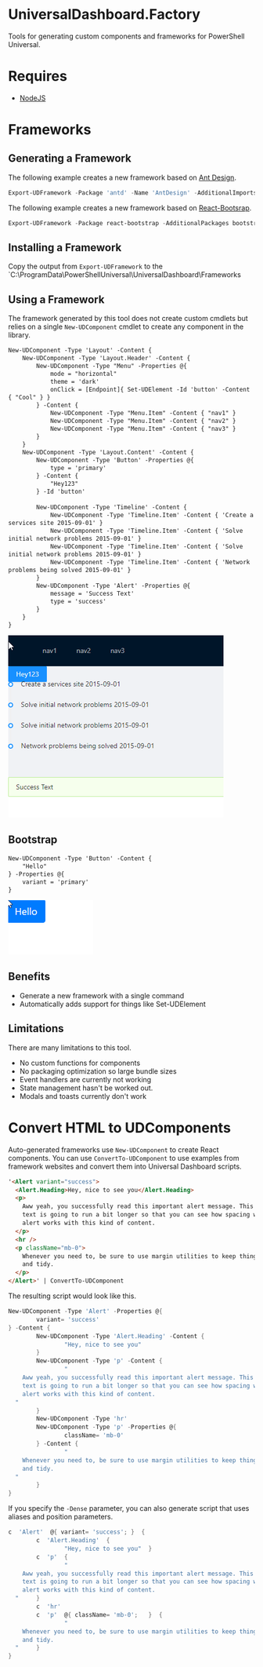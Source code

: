 # UniversalDashboard.Factory 

Tools for generating custom components and frameworks for PowerShell Universal.

# Requires

- [NodeJS](https://nodejs.org)

# Frameworks

## Generating a Framework

The following example creates a new framework based on [Ant Design](https://ant.design/).

```powershell
Export-UDFramework -Package 'antd' -Name 'AntDesign' -AdditionalImports 'antd/dist/antd.css'
```

The following example creates a new framework based on [React-Bootsrap](https://react-bootstrap.github.io/).

```powershell
Export-UDFramework -Package react-bootstrap -AdditionalPackages bootstrap@4.6.0 -Name bootstrap -AdditionalImports 'bootstrap/dist/css/bootstrap.min.css'
```

## Installing a Framework

Copy the output from `Export-UDFramework` to the `C:\ProgramData\PowerShellUniversal\UniversalDashboard\Frameworks

## Using a Framework

The framework generated by this tool does not create custom cmdlets but relies on a single `New-UDComponent` cmdlet to create any component in the library. 

```
New-UDComponent -Type 'Layout' -Content {
    New-UDComponent -Type 'Layout.Header' -Content {
        New-UDComponent -Type "Menu" -Properties @{
            mode = "horizontal"
            theme = 'dark'
            onClick = [Endpoint]{ Set-UDElement -Id 'button' -Content { "Cool" } }
        } -Content {
            New-UDComponent -Type "Menu.Item" -Content { "nav1" }
            New-UDComponent -Type "Menu.Item" -Content { "nav2" }
            New-UDComponent -Type "Menu.Item" -Content { "nav3" }
        }
    }
    New-UDComponent -Type 'Layout.Content' -Content {
        New-UDComponent -Type 'Button' -Properties @{
            type = 'primary'
        } -Content {
            "Hey123"
        } -Id 'button'

        New-UDComponent -Type 'Timeline' -Content {
            New-UDComponent -Type 'Timeline.Item' -Content { 'Create a services site 2015-09-01' }
            New-UDComponent -Type 'Timeline.Item' -Content { 'Solve initial network problems 2015-09-01' }
            New-UDComponent -Type 'Timeline.Item' -Content { 'Solve initial network problems 2015-09-01' }
            New-UDComponent -Type 'Timeline.Item' -Content { 'Network problems being solved 2015-09-01' }
        }
        New-UDComponent -Type 'Alert' -Properties @{
            message = 'Success Text'
            type = 'success'
        }
    }
}
```

![](./images/dashboard.png)

## Bootstrap

```
New-UDComponent -Type 'Button' -Content {
    "Hello"
} -Properties @{
    variant = 'primary'
}
```

![](./images/bootstrap.png)

## Benefits

- Generate a new framework with a single command
- Automatically adds support for things like Set-UDElement

## Limitations

There are many limitations to this tool.

- No custom functions for components
- No packaging optimization so large bundle sizes
- Event handlers are currently not working 
- State management hasn't be worked out. 
- Modals and toasts currently don't work

# Convert HTML to UDComponents

Auto-generated frameworks use `New-UDComponent` to create React components. You can use `ConvertTo-UDComponent` to use examples from framework websites and convert them into Universal Dashboard scripts.

```html
'<Alert variant="success">
  <Alert.Heading>Hey, nice to see you</Alert.Heading>
  <p>
    Aww yeah, you successfully read this important alert message. This example
    text is going to run a bit longer so that you can see how spacing within an
    alert works with this kind of content.
  </p>
  <hr />
  <p className="mb-0">
    Whenever you need to, be sure to use margin utilities to keep things nice
    and tidy.
  </p>
</Alert>' | ConvertTo-UDComponent
```

The resulting script would look like this.

```powershell
New-UDComponent -Type 'Alert' -Properties @{
        variant= 'success'
} -Content {
        New-UDComponent -Type 'Alert.Heading' -Content {
                "Hey, nice to see you"
        }
        New-UDComponent -Type 'p' -Content {
                "
    Aww yeah, you successfully read this important alert message. This example
    text is going to run a bit longer so that you can see how spacing within an
    alert works with this kind of content.
  "
        }
        New-UDComponent -Type 'hr'
        New-UDComponent -Type 'p' -Properties @{
                className= 'mb-0'
        } -Content {
                "
    Whenever you need to, be sure to use margin utilities to keep things nice
    and tidy.
  "
        }
}
```

If you specify the `-Dense` parameter, you can also generate script that uses aliases and position parameters. 

```powershell
c  'Alert'  @{ variant= 'success'; }  {
        c  'Alert.Heading'  {
                "Hey, nice to see you"  }
        c  'p'  {
                "
    Aww yeah, you successfully read this important alert message. This example
    text is going to run a bit longer so that you can see how spacing within an
    alert works with this kind of content.
  "     }
        c  'hr'
        c  'p'  @{ className= 'mb-0';   }  {
                "
    Whenever you need to, be sure to use margin utilities to keep things nice
    and tidy.
  "     }
}
```